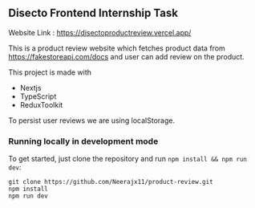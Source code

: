 ## Disecto Frontend Internship Task

Website Link : https://disectoproductreview.vercel.app/

This is a product review website which fetches product data from https://fakestoreapi.com/docs and user can add review on the product.

This project is made with

<ul>
  <li>
    Nextjs
  </li>
  <li>
    TypeScript
  </li>
  <li>
   ReduxToolkit
  </li>
</ul>

To persist user reviews we are using localStorage.

### Running locally in development mode

To get started, just clone the repository and run `npm install && npm run dev`:

    git clone https://github.com/Neerajx11/product-review.git
    npm install
    npm run dev
